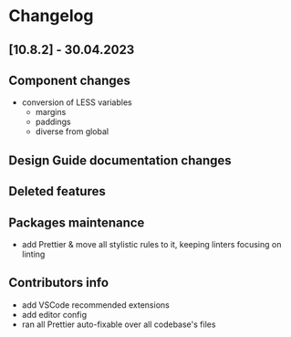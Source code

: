 # Changelog

## [10.8.2] - 30.04.2023

## Component changes

- conversion of LESS variables
  - margins
  - paddings
  - diverse from global

## Design Guide documentation changes

## Deleted features

## Packages maintenance

- add Prettier &amp; move all stylistic rules to it, keeping linters focusing on linting

## Contributors info

- add VSCode recommended extensions
- add editor config
- ran all Prettier auto-fixable over all codebase's files
